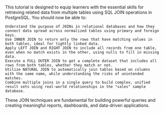 This tutorial is designed to equip learners with the essential skills for retrieving related data from multiple tables using SQL JOIN operations in PostgreSQL. 
You should now be able to:

    Understand the purpose of JOINs in relational databases and how they connect data spread across normalized tables using primary and foreign keys.
    Use INNER JOIN to return only the rows that have matching values in both tables, ideal for tightly linked data.
    Apply LEFT JOIN and RIGHT JOIN to include all records from one table, even when no match exists in the other, using nulls to fill in missing data.
    Execute a FULL OUTER JOIN to get a complete dataset that includes all rows from both tables, whether they match or not.
    Utilize NATURAL JOIN to automatically join tables based on columns with the same name, while understanding the risks of unintended matches.
    Combine multiple joins in a single query to build complex, unified result sets using real-world relationships in the "sales" sample database.

These JOIN techniques are fundamental for building powerful queries and creating meaningful reports, dashboards, and data-driven applications.